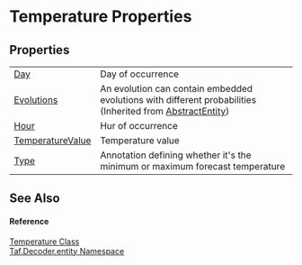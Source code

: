 # Temperature Properties




## Properties
<table>
<tr>
<td><a href="P_Taf_Decoder_entity_Temperature_Day.md">Day</a></td>
<td>Day of occurrence</td></tr>
<tr>
<td><a href="P_Taf_Decoder_entity_AbstractEntity_Evolutions.md">Evolutions</a></td>
<td>An evolution can contain embedded evolutions with different probabilities<br />(Inherited from <a href="T_Taf_Decoder_entity_AbstractEntity.md">AbstractEntity</a>)</td></tr>
<tr>
<td><a href="P_Taf_Decoder_entity_Temperature_Hour.md">Hour</a></td>
<td>Hur of occurrence</td></tr>
<tr>
<td><a href="P_Taf_Decoder_entity_Temperature_TemperatureValue.md">TemperatureValue</a></td>
<td>Temperature value</td></tr>
<tr>
<td><a href="P_Taf_Decoder_entity_Temperature_Type.md">Type</a></td>
<td>Annotation defining whether it's the minimum or maximum forecast temperature</td></tr>
</table>

## See Also


#### Reference
<a href="T_Taf_Decoder_entity_Temperature.md">Temperature Class</a>  
<a href="N_Taf_Decoder_entity.md">Taf.Decoder.entity Namespace</a>  
